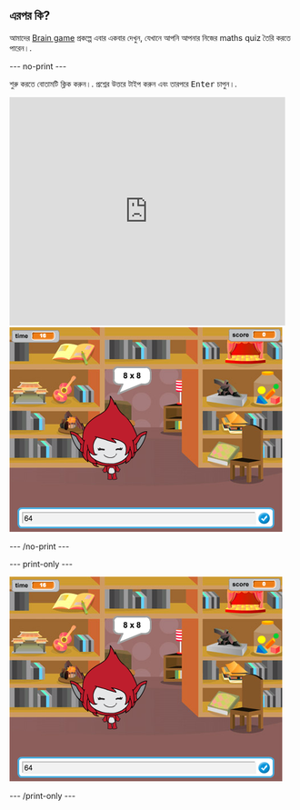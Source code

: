 ## এরপর কি?

আমাদের [Brain game](https://projects.raspberrypi.org/en/projects/brain-game?utm_source=pathway&utm_medium=whatnext&utm_campaign=projects) প্রকল্পে এবার একবার দেখুন, যেখানে আপনি আপনার নিজের maths quiz তৈরি করতে পারেন।.

\--- no-print \---

শুরু করতে বোতামটি ক্লিক করুন।. প্রশ্নের উত্তরে টাইপ করুন এবং তারপরে <kbd>Enter</kbd> চাপুন।.

<div class="scratch-preview">
  <iframe allowtransparency="true" width="485" height="402" src="https://scratch.mit.edu/projects/embed/250234955/?autostart=false" frameborder="0" scrolling="no"></iframe>
  <img src="images/brain-final.png">
</div>

\--- /no-print \---

\--- print-only \---

![Brain Game](images/brain-final.png)

\--- /print-only \---